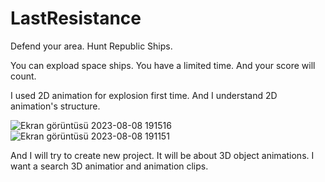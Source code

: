 # LastResistance
 Defend your area. Hunt Republic Ships. 
 
You can expload space ships. You have a limited time. And your score will count. 

I used 2D animation for explosion first time. And I understand 2D animation's structure.

 ![Ekran görüntüsü 2023-08-08 191516](https://github.com/alicanarmttt/LastResistance/assets/131194727/58b2b35a-5a46-4ae2-b6fe-08fe2aa4d686)  ![Ekran görüntüsü 2023-08-08 191151](https://github.com/alicanarmttt/LastResistance/assets/131194727/e179a515-ac38-4b2e-8454-aaec9c919129)


And I will try to create new project. It will be about 3D object animations. I want a search 3D animatior and animation clips.
